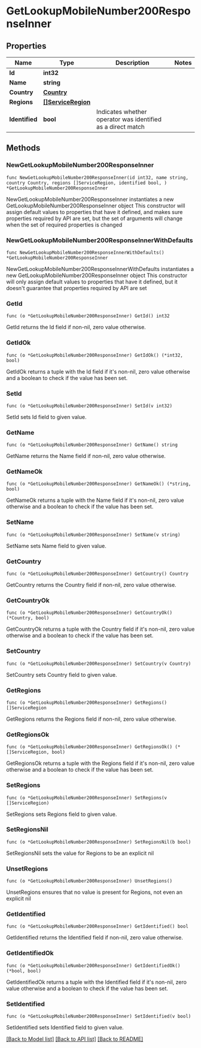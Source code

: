 # GetLookupMobileNumber200ResponseInner

## Properties

Name | Type | Description | Notes
------------ | ------------- | ------------- | -------------
**Id** | **int32** |  | 
**Name** | **string** |  | 
**Country** | [**Country**](Country.md) |  | 
**Regions** | [**[]ServiceRegion**](ServiceRegion.md) |  | 
**Identified** | **bool** | Indicates whether operator was identified as a direct match | 

## Methods

### NewGetLookupMobileNumber200ResponseInner

`func NewGetLookupMobileNumber200ResponseInner(id int32, name string, country Country, regions []ServiceRegion, identified bool, ) *GetLookupMobileNumber200ResponseInner`

NewGetLookupMobileNumber200ResponseInner instantiates a new GetLookupMobileNumber200ResponseInner object
This constructor will assign default values to properties that have it defined,
and makes sure properties required by API are set, but the set of arguments
will change when the set of required properties is changed

### NewGetLookupMobileNumber200ResponseInnerWithDefaults

`func NewGetLookupMobileNumber200ResponseInnerWithDefaults() *GetLookupMobileNumber200ResponseInner`

NewGetLookupMobileNumber200ResponseInnerWithDefaults instantiates a new GetLookupMobileNumber200ResponseInner object
This constructor will only assign default values to properties that have it defined,
but it doesn't guarantee that properties required by API are set

### GetId

`func (o *GetLookupMobileNumber200ResponseInner) GetId() int32`

GetId returns the Id field if non-nil, zero value otherwise.

### GetIdOk

`func (o *GetLookupMobileNumber200ResponseInner) GetIdOk() (*int32, bool)`

GetIdOk returns a tuple with the Id field if it's non-nil, zero value otherwise
and a boolean to check if the value has been set.

### SetId

`func (o *GetLookupMobileNumber200ResponseInner) SetId(v int32)`

SetId sets Id field to given value.


### GetName

`func (o *GetLookupMobileNumber200ResponseInner) GetName() string`

GetName returns the Name field if non-nil, zero value otherwise.

### GetNameOk

`func (o *GetLookupMobileNumber200ResponseInner) GetNameOk() (*string, bool)`

GetNameOk returns a tuple with the Name field if it's non-nil, zero value otherwise
and a boolean to check if the value has been set.

### SetName

`func (o *GetLookupMobileNumber200ResponseInner) SetName(v string)`

SetName sets Name field to given value.


### GetCountry

`func (o *GetLookupMobileNumber200ResponseInner) GetCountry() Country`

GetCountry returns the Country field if non-nil, zero value otherwise.

### GetCountryOk

`func (o *GetLookupMobileNumber200ResponseInner) GetCountryOk() (*Country, bool)`

GetCountryOk returns a tuple with the Country field if it's non-nil, zero value otherwise
and a boolean to check if the value has been set.

### SetCountry

`func (o *GetLookupMobileNumber200ResponseInner) SetCountry(v Country)`

SetCountry sets Country field to given value.


### GetRegions

`func (o *GetLookupMobileNumber200ResponseInner) GetRegions() []ServiceRegion`

GetRegions returns the Regions field if non-nil, zero value otherwise.

### GetRegionsOk

`func (o *GetLookupMobileNumber200ResponseInner) GetRegionsOk() (*[]ServiceRegion, bool)`

GetRegionsOk returns a tuple with the Regions field if it's non-nil, zero value otherwise
and a boolean to check if the value has been set.

### SetRegions

`func (o *GetLookupMobileNumber200ResponseInner) SetRegions(v []ServiceRegion)`

SetRegions sets Regions field to given value.


### SetRegionsNil

`func (o *GetLookupMobileNumber200ResponseInner) SetRegionsNil(b bool)`

 SetRegionsNil sets the value for Regions to be an explicit nil

### UnsetRegions
`func (o *GetLookupMobileNumber200ResponseInner) UnsetRegions()`

UnsetRegions ensures that no value is present for Regions, not even an explicit nil
### GetIdentified

`func (o *GetLookupMobileNumber200ResponseInner) GetIdentified() bool`

GetIdentified returns the Identified field if non-nil, zero value otherwise.

### GetIdentifiedOk

`func (o *GetLookupMobileNumber200ResponseInner) GetIdentifiedOk() (*bool, bool)`

GetIdentifiedOk returns a tuple with the Identified field if it's non-nil, zero value otherwise
and a boolean to check if the value has been set.

### SetIdentified

`func (o *GetLookupMobileNumber200ResponseInner) SetIdentified(v bool)`

SetIdentified sets Identified field to given value.



[[Back to Model list]](../README.md#documentation-for-models) [[Back to API list]](../README.md#documentation-for-api-endpoints) [[Back to README]](../README.md)


